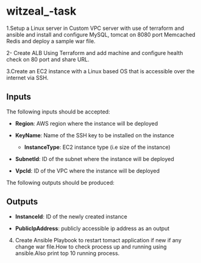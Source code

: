 # witzeal_-task

1.Setup a Linux server in Custom VPC server with use of terraform and ansible and install and configure MySQL, tomcat on 8080 port Memcached Redis and deploy a sample war file.


2- Create ALB Using Terraform and add machine and configure health check on 80 port and share URL.


3.Create an EC2 instance with a Linux based OS that is accessible over the internet via SSH.

## Inputs

The following inputs should be accepted:

 

- **Region**: AWS region where the instance will be deployed

- **KeyName**: Name of the SSH key to be installed on the instance

  - **InstanceType**: EC2 instance type (i.e size of the instance)

- **SubnetId**: ID of the subnet where the instance will be deployed

- **VpcId**: ID of the VPC where the instance will be deployed

 

The following outputs should be produced:

## Outputs

- **InstanceId**: ID of the newly created instance

- **PublicIpAddress**: publicly accessible ip address as an output

 

4. Create Ansible Playbook to restart tomact application if new if any change war file.How to check process up and running using ansible.Also print top 10 running process.
